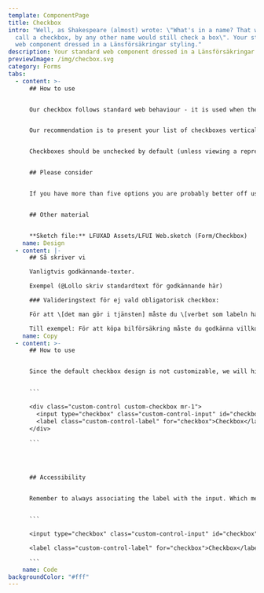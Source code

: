 ```yaml
---
template: ComponentPage
title: Checkbox
intro: "Well, as Shakespeare (almost) wrote: \"What's in a name? That which we
  call a checkbox, by any other name would still check a box\". Your standard
  web component dressed in a Länsförsäkringar styling."
description: Your standard web component dressed in a Länsförsäkringar styling.
previewImage: /img/checbox.svg
category: Forms
tabs:
  - content: >-
      ## How to use


      Our checkbox follows standard web behaviour - it is used when the user has to make a choice and isn't limited to only one. Both checkbox and label should be clickable to select/unselect a checkbox.


      Our recommendation is to present your list of checkboxes vertically, with one choice per line. This makes it easier to get an overview of the options and creates a clearer and larger click area. If you use an horizontal layout, make sure that it is coded in such a way that labels don't flow over two rows in responsive modes (one good way is to set a break point when the list becomes vertical).


      Checkboxes should be unchecked by default (unless viewing a representation of previous choices - like having the add-on "Mer" on your car insurance).


      ## Please consider


      If you have more than five options you are probably better off using a [multi-select dropdown](../dropdown#multi-select).


      ## Other material


      **Sketch file:** LFUXAD Assets/LFUI Web.sketch (Form/Checkbox)
    name: Design
  - content: |-
      ## Så skriver vi

      Vanligtvis godkännande-texter.

      Exempel (@Lollo skriv standardtext för godkännande här)

      ### Valideringstext för ej vald obligatorisk checkbox:

      För att \[det man gör i tjänsten] måste du \[verbet som labeln har].

      Till exempel: För att köpa bilförsäkring måste du godkänna villkoren.
    name: Copy
  - content: >-
      ## How to use


      Since the default checkbox design is not customizable, we will hide it visually and add a pseudo element which we style with css to get the desired look. By visually, I mean to hide it from the UI and keep it in the DOM for screen reader and keyboard users. You shouldn't need to do anything else then use the code posted below. 


      ```

      <div class="custom-control custom-checkbox mr-1">
        <input type="checkbox" class="custom-control-input" id="checkbox">
        <label class="custom-control-label" for="checkbox">Checkbox</label>
      </div>

      ```




      ## Accessibility


      Remember to always associating the label with the input. Which means `<input>` should always have an ID and this ID should be used as a for attribute for the `<label>` .


      ```

      <input type="checkbox" class="custom-control-input" id="checkbox">

      <label class="custom-control-label" for="checkbox">Checkbox</label>

      ```
    name: Code
backgroundColor: "#fff"
---
```

